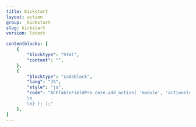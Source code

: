 ```yaml
---
title: Kickstart
layout: action
group: _kickstart
slug: kickstart
version: latest

contentblocks: [
	{
		"blocktype": "html",
		"content": "",
	},
	{
		"blocktype": "codeblock",
		"lang": "JS",
		"style": "js",
		"code": "ACFTableFieldPro.core.add_action( 'module', 'actionslug', function() {
		\n
		\n} ); );"
	},
]
---
```

